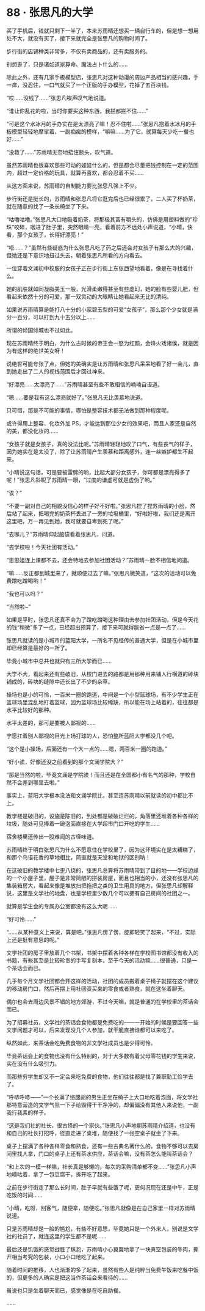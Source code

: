 <link rel="stylesheet" href="../styles/text.css"/>
<h1>88 · 张思凡的大学</h1>

买了手机后，钱就只剩下一半了，本来苏雨晴还想买一辆自行车的，但是想一想用处不大，就没有买了，接下来就完全是张思凡的购物时间了。

步行街的店铺种类非常多，不仅有卖商品的，还有卖服务的。

别想歪了，只是诸如道家算命、魔法占卜什么的……

除此之外，还有几家手板模型店，张思凡对这种动漫的周边产品相当的感兴趣，手一痒，没忍住，一口气就买了一个正版的手办模型，花掉了五百块钱。

“哎……没钱了……”张思凡唉声叹气地说道。

“谁让你乱花的啦，当时你要买这种东西，我拦都拦不住……”

“可是这个水冰月的手办实在是太漂亮了嘛！忍不住啦……”张思凡抱着水冰月的手板模型轻轻地摩挲着，一副痴痴的模样，“嘛嘛……为了它，就算每天少吃一餐也好……”

“没救了……”苏雨晴无奈地捂住额头，叹气道。

虽然苏雨晴也很喜欢那些可动的娃娃什么的，但是都会尽量把钱控制在一定的范围内，超过一定价格的玩具，就算再喜欢，都会忍着不买……

从这方面来说，苏雨晴的自制能力要比张思凡强上不少。

步行街还是挺长的，苏雨晴和张思凡将它逛完后也已经很累了，二人买了杯奶茶，就在随意的找了一条长椅坐了下来。

“咕噜咕噜。”张思凡大口地吸着奶茶，将那极其富有嚼头的，仿佛是用塑料做的“珍珠”咬碎，咽进了肚子里，突然眼睛一亮，看着前方不远处小声说道，“小晴，快看，那个女孩子，长得好漂亮！”

“唔……？”虽然有些疑惑为什么张思凡吃了药之后还会对女孩子有那么大的兴趣，但她还是下意识地扭过头去，朝着张思凡所看的方向看去。

一位穿着文澜初中校服的女孩子正在步行街上东张西望地看着，像是在寻找着什么。

她的肌肤就如同凝脂美玉一般，光滑柔嫩得甚至有些虚幻，她的脸有些婴儿肥，但看起来依然十分的可爱，那一双灵动的大眼睛让她看起来无比的清纯。

如果说苏雨晴算是能打八十分的小家碧玉型的可爱“女孩子”，那么那个少女就是满分一百分，可以打到九十五分以上……

所谓的倾国倾城也不过如此。

现在苏雨晴终于明白，为什么古时候的帝王会一怒为红颜，会烽火戏诸侯，就是因为有这样的绝世美女呀！

说绝世可能夸张了点，但她的美确实是让苏雨晴和张思凡呆呆地看了好一会儿，直到她走出了二人的视线范围后才回过神来。

“好漂亮……太漂亮了……”苏雨晴甚至有些不敢相信的喃喃自语道。

“嗯……要是我有这么漂亮就好了。”张思凡无比羡慕地说道。

只可惜，那是不可能的事情，哪怕是整容技术都无法做到那种程度呢。

或许得用上整容、化妆外加 PS，才能达到那位少女的效果吧，而且人家还是自然的美，都没化妆的……

“女孩子就是女孩子，真的没法比呢。”苏雨晴轻轻地叹了口气，有些丧气的样子，因为她实在是太没了，除了让苏雨晴产生羡慕和距离感外，连一丝嫉妒都生不起来。

“小晴说这句话，可是要被雷劈的哟，比起大部分女孩子，你可都是漂亮得多了呢！”张思凡斜睨了苏雨晴一眼，“过度的谦虚可就是虚伪了哟。”

“诶？”

“不要一副对自己的相貌没信心的样子好不好啦。”张思凡捏了捏苏雨晴的小脸，然后站了起来，把喝完的奶茶杯丢进了一旁的垃圾桶里，“好啦好啦，我们还是离开这里吧，万一再见到她，我可就要自卑到死了呢。”

“去哪儿？”苏雨晴仰起脑袋看着张思凡，问道。

“去学校啦！今天社团有活动。”

“思思姐连上课都不去，还会特地去参加社团活动？”苏雨晴一脸不相信地问道。

“嘛……反正都到城里来了，就顺便过去了嘛。”张思凡微笑道，“这次的活动可以免费蹭吃蹭喝哟！”

“我也可以吗？”

“当然啦\~”

如果是平时，张思凡还真不会为了蹭吃蹭喝这种理由去参加社团活动，但是今天花的钱“稍微”多了一点，已经超出预算了，接下来可就得能省一点是一点了……

张思凡就读的是小城市的蓝阳大学，一所名不见经传的普通大学，但是在小城市里却已经算是最好的一所了。

毕竟小城市中总共也就只有三所大学而已……

大学不大，看起来还有些破旧，从校门进去的路都是用那种用来铺人行横道的砖块铺成的，砖块的缝隙中还长出了不少的杂草。

操场也是小的可怜，一百米一圈的跑道，中间是一个小型篮球场，有不少学生正在篮球场里混乱地打着篮球，因为篮球场比较稀缺，所以能在场上站着的，往往都是水平比较好的那种。

水平太差的，那可是要被人鄙视的……

宁愿扛着别人鄙视的目光上场打球的人，恐怕整所蓝阳大学都没几个吧。

“这个是小操场，后面还有一个大一点的……嗯，两百米一圈的跑道。”

“好小诶，好像还没之前看到的那个文澜学院大？”

“那是当然的啦，毕竟文澜是学院诶！而且还是在全国都小有名气的那种，学校自然不会差到哪里去啦。”

事实上，蓝阳大学根本没法和文澜学院比，甚至连苏雨晴以前就读的初中都比不上。

教学楼是破旧的，设施是陈旧的，到处都是破破烂烂的，角落里还堆着各种各样的垃圾，随处可见捧着一碗泡面直接在大学超市门口开吃的学生……

宿舍楼里还传出一股难闻的古怪味道。

苏雨晴终于明白张思凡为什么不愿意住在学校里了，因为这环境实在是太糟糕了，和那个鸟语花香的草地相比，简直就是天堂和地狱的区别呐！

在这破旧的教学楼中七歪八绕的，张思凡总算将苏雨晴带到了目的地——学校边缘的一个小屋子里，屋子是非常简陋的拼装房屋，而且也相当的小，还没有张思凡的集装箱房大，看起来像是堆放扫把拖把之类的卫生用具的地方，但张思凡却解释说，这里是文学社的地盘，也是学校里少数几个可以拥有自己房间的社团之一。

就算是学生会的专属办公室都没有这么大呢……

“好可怜……”

“……从某种意义上来说，算是吧。”张思凡愣了愣，旋即轻笑了起来，“不过，实际上还是挺有意思的呢。”

文学社团的房子里放着几个书架，书架中摆着各种各样在学校图书馆都没有收入的书籍，有些甚至是比较珍贵的手写复刻本，至于今天的活动嘛……很普通，只是一个茶话会而已。

几乎每个月文学社团都会开这样的活动，社团的成员搬着桌子椅子就摆在这个建议的移动房门口，然后再摆上用社团资买来的零食或者熟食，就在这坐着聊天。

偶尔也会去周边风景不错的地方郊游，不过今天嘛，就是普通的在学校里的茶话会而已。

为了招募社员，文学社的茶话会食物都是免费吃的——一开始的时候是要回答一些文学问题才可以，后来发现没几个人参加，就干脆直接谁都可以来吃了。

纵然如此，来茶话会吃免费食物的非文学社成员也是少得可怜。

毕竟茶话会上的食物也没有什么特别的，对于大多数有着父母零花钱的学生来说，实在没有什么吸引力。

而那些穷学生却又不一定会来吃免费的食物，他们往往都是找了兼职勤工俭学去了。

“呼哧呼哧——”一个长满了络腮胡的男生正坐在椅子上大口地吃着泡面，将文学社那特意营造的文学气氛一下子给毁得干干净净的，却偏偏没有其他人来说他，一副我行我素的样子。

“这是我们社的社长，很古怪的一个家伙。”张思凡小声地朝苏雨晴介绍道，也没有和自己的社长打招呼，径直走进了桌堆，随便找了一张空桌子就坐了下来。

桌子上摆满了各种各样零食和熟食，还有一些古典名著什么的，食物不够可以去房间里找人拿，门口的桌子上还有茶水供应，茶话会嘛，没有茶怎么能叫茶话会？

“和上次的一模一样嘛，社长真是够懒的，每次的采购清单都不变……”张思凡小声地嘀咕着，拿了一包豆腐干，拆开吃了起来。

之前在步行街走了那么长时间，肚子早就有些饿了呢，更何况现在还是中午，正是吃饭的时间……

“小晴，吃呀，别客气，随便拿，随便吃。”张思凡就像是在自己家里一样对苏雨晴说道。

只是苏雨晴却是一脸的尴尬，有些不好意思，毕竟她只是一个外来人，别说是文学社的社员了，就连这里的学生都不是呢……

最后还是饥饿的感觉战胜了尴尬，苏雨晴小心翼翼地拿了一块真空包装的牛肉，撕开相当考究的包装，小口小口地吃了起来。

随着时间的推移，人也渐渐的多了起来，虽然有些人是纯粹当免费午饭来吃餐中饭的，但更多的人确实是把这当作茶话会来看待的……

虽说也只是坐着聊天而已，感觉像是在吃自助餐。

……
